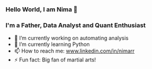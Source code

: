 ### Hello World, I am Nima 👋
### I'm a Father, Data Analyst and Quant Enthusiast

- 🔭 I’m currently working on automating analysis
- 🌱 I’m currently learning Python
- 📫 How to reach me: www.linkedin.com/in/nimarr
- ⚡ Fun fact: Big fan of martial arts!

